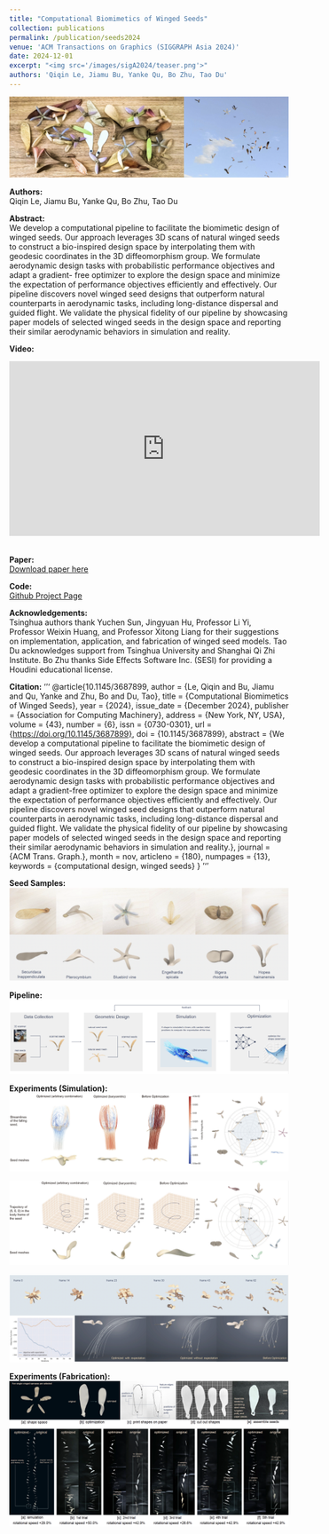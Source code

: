 ```yaml
---
title: "Computational Biomimetics of Winged Seeds"
collection: publications
permalink: /publication/seeds2024 
venue: 'ACM Transactions on Graphics (SIGGRAPH Asia 2024)'
date: 2024-12-01
excerpt: "<img src='/images/sigA2024/teaser.png'>"
authors: 'Qiqin Le, Jiamu Bu, Yanke Qu, Bo Zhu, Tao Du'
--- 
```

![test image size](/images/sigA2024/teaser.png)

**Authors:**\
Qiqin Le, Jiamu Bu, Yanke Qu, Bo Zhu, Tao Du

**Abstract:**\
We develop a computational pipeline to facilitate the biomimetic design of
winged seeds. Our approach leverages 3D scans of natural winged seeds to
construct a bio-inspired design space by interpolating them with geodesic
coordinates in the 3D diffeomorphism group. We formulate aerodynamic
design tasks with probabilistic performance objectives and adapt a gradient-
free optimizer to explore the design space and minimize the expectation of
performance objectives efficiently and effectively. Our pipeline discovers
novel winged seed designs that outperform natural counterparts in aerodynamic tasks, including long-distance dispersal and guided flight. We validate
the physical fidelity of our pipeline by showcasing paper models of selected
winged seeds in the design space and reporting their similar aerodynamic
behaviors in simulation and reality.

**Video:**
<iframe width="560" height="315" src="https://www.youtube.com/embed/fDUqmkwqBJ0?si=9poqR85YHiC1ZkZ5" title="YouTube video player" frameborder="0" allow="accelerometer; autoplay; clipboard-write; encrypted-media; gyroscope; picture-in-picture; web-share" referrerpolicy="strict-origin-when-cross-origin" allowfullscreen></iframe>

\
**Paper:**\
[Download paper here](https://leqiqin.github.io/files/seed2024.pdf)

**Code:**\
[Github Project Page](https://github.com/leqiqin/Computational-Biomimetics-of-Winged-Seeds)

**Acknowledgements:**\
Tsinghua authors thank Yuchen Sun, Jingyuan Hu, Professor Li Yi, Professor Weixin Huang, and Professor Xitong Liang for their suggestions on implementation, application, and fabrication of winged seed models. Tao Du acknowledges support from Tsinghua University and Shanghai Qi Zhi Institute. Bo Zhu thanks Side Effects Software Inc. (SESI) for providing a Houdini educational license.

**Citation:**
‘’‘
@article{10.1145/3687899,
author = {Le, Qiqin and Bu, Jiamu and Qu, Yanke and Zhu, Bo and Du, Tao},
title = {Computational Biomimetics of Winged Seeds},
year = {2024},
issue_date = {December 2024},
publisher = {Association for Computing Machinery},
address = {New York, NY, USA},
volume = {43},
number = {6},
issn = {0730-0301},
url = {https://doi.org/10.1145/3687899},
doi = {10.1145/3687899},
abstract = {We develop a computational pipeline to facilitate the biomimetic design of winged seeds. Our approach leverages 3D scans of natural winged seeds to construct a bio-inspired design space by interpolating them with geodesic coordinates in the 3D diffeomorphism group. We formulate aerodynamic design tasks with probabilistic performance objectives and adapt a gradient-free optimizer to explore the design space and minimize the expectation of performance objectives efficiently and effectively. Our pipeline discovers novel winged seed designs that outperform natural counterparts in aerodynamic tasks, including long-distance dispersal and guided flight. We validate the physical fidelity of our pipeline by showcasing paper models of selected winged seeds in the design space and reporting their similar aerodynamic behaviors in simulation and reality.},
journal = {ACM Trans. Graph.},
month = nov,
articleno = {180},
numpages = {13},
keywords = {computational design, winged seeds}
}
’‘’

**Seed Samples:**\
![test image size](/images/sigA2024/samples.png)


**Pipeline:**\
![test image size](/images/sigA2024/pipeline.png)


**Experiments (Simulation):**\
![test image size](/images/sigA2024/exp1.png)


![test image size](/images/sigA2024/exp2.png)


![test image size](/images/sigA2024/exp3.png)


**Experiments (Fabrication):**\
![test image size](/images/sigA2024/fab.png "aaaaaaa")